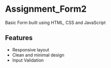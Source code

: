 # Assignment_Form2

Basic Form built using HTML, CSS and JavaScript

## Features
- Responsive layout
- Clean and minimal design
- Input Validation